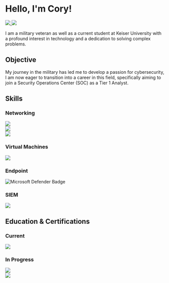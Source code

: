 # Hello, I'm Cory!
<a href="https://www.linkedin.com/in/corypetertremblay/" target="_blank" rel="noopener noreferrer">
  <img src="https://img.shields.io/badge/-LinkedIn-0072b1?&style=for-the-badge&logo=linkedin&logoColor=white" />
<a href="https://corypt1527.github.io/mywebsite/" target="_blank">
  <img src="https://img.shields.io/badge/My%20Website-000000?style=for-the-badge&logo=githubpages&logoColor=white" />
</a>

</a>

I am a military veteran as well as a current student at Keiser University with a profound interest in technology and a dedication to solving complex problems. 

## Objective
My journey in the military has led me to develop a passion for cybersecurity, I am now eager to transition into a career in this field, specifically aiming to join a Security Operations Center (SOC) as a Tier 1 Analyst.

## Skills

### Networking
<div>
   <img src="https://img.shields.io/badge/Linux-000000?style=for-the-badge&logo=linux&logoColor=white" /> 
<div>
   <img src="https://img.shields.io/badge/Pi--hole-96060C?style=for-the-badge&logo=raspberry-pi&logoColor=red" />
<div>
   <img src="https://img.shields.io/badge/SQL-Database-orange?style=for-the-badge&logo=sql&logoColor=white" />

</div>

### Virtual Machines
<div>
   <img src="https://img.shields.io/badge/Oracle%20VirtualBox-183A61?style=for-the-badge&logo=virtualbox&logoColor=blue" />

</div>

### Endpoint
<div>
  <img src="https://img.shields.io/badge/-Microsoft%20Defender-ADD8E6?style=for-the-badge&logo=microsoft&logoColor=white" alt="Microsoft Defender Badge" />

</div>

### SIEM
<div>
   <img src="https://img.shields.io/badge/-Wireshark-1679A7?&style=for-the-badge&logo=Wireshark&logoColor=white" />

</div>

## Education & Certifications

### Current
<div>
  <img src="https://img.shields.io/badge/CCST%20Cybersecurity-2E4C6D?style=for-the-badge&logo=security&logoColor=white" />
  
</div>

### In Progress
<div>
  <img src="https://img.shields.io/badge/KU-A.S.%20Info%20Tech-004a99?style=for-the-badge&logo=academia&logoColor=white" />
<div>
  <img src="https://img.shields.io/badge/Google%20Cybersecurity-4285F4?style=for-the-badge&logo=google&logoColor=white" />
</div>
